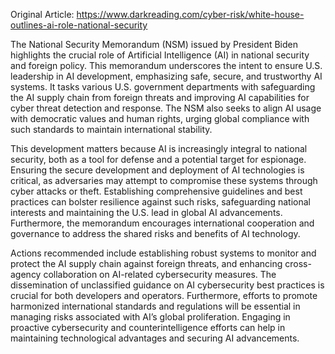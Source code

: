 Original Article: https://www.darkreading.com/cyber-risk/white-house-outlines-ai-role-national-security

The National Security Memorandum (NSM) issued by President Biden highlights the crucial role of Artificial Intelligence (AI) in national security and foreign policy. This memorandum underscores the intent to ensure U.S. leadership in AI development, emphasizing safe, secure, and trustworthy AI systems. It tasks various U.S. government departments with safeguarding the AI supply chain from foreign threats and improving AI capabilities for cyber threat detection and response. The NSM also seeks to align AI usage with democratic values and human rights, urging global compliance with such standards to maintain international stability.

This development matters because AI is increasingly integral to national security, both as a tool for defense and a potential target for espionage. Ensuring the secure development and deployment of AI technologies is critical, as adversaries may attempt to compromise these systems through cyber attacks or theft. Establishing comprehensive guidelines and best practices can bolster resilience against such risks, safeguarding national interests and maintaining the U.S. lead in global AI advancements. Furthermore, the memorandum encourages international cooperation and governance to address the shared risks and benefits of AI technology.

Actions recommended include establishing robust systems to monitor and protect the AI supply chain against foreign threats, and enhancing cross-agency collaboration on AI-related cybersecurity measures. The dissemination of unclassified guidance on AI cybersecurity best practices is crucial for both developers and operators. Furthermore, efforts to promote harmonized international standards and regulations will be essential in managing risks associated with AI’s global proliferation. Engaging in proactive cybersecurity and counterintelligence efforts can help in maintaining technological advantages and securing AI advancements.